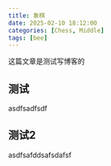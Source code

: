 ```yaml
---
title: 象棋
date: 2025-02-10 18:12:00
categories: [Chess, Middle]
tags: [bee]
---
```


这篇文章是测试写博客的

## 测试
asdfsadfsdf

## 测试2
asdfsafddsafsdafsf